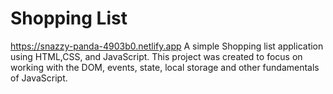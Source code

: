 # Shopping List 
https://snazzy-panda-4903b0.netlify.app
A simple Shopping list application using HTML,CSS, and JavaScript.
This project was created to focus on working with the DOM, events, state, local storage and other fundamentals of JavaScript.
